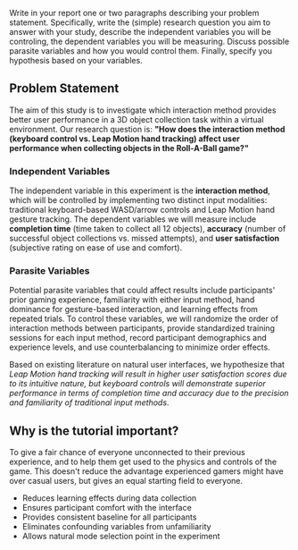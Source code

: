 Write in your report one or two paragraphs describing your problem statement. Specifically, write the (simple) research question you aim to answer with your study, describe the independent variables you will be controling, the dependent variables you will be measuring. Discuss possible parasite variables and how you would control them. Finally, specify you hypothesis based on your variables.

## Problem Statement

The aim of this study is to investigate which interaction method provides better user performance in a 3D object collection task within a virtual environment. Our research question is: **"How does the interaction method (keyboard control vs. Leap Motion hand tracking) affect user performance when collecting objects in the Roll-A-Ball game?"**

### Independent Variables

The independent variable in this experiment is the **interaction method**, which will be controlled by implementing two distinct input modalities: traditional keyboard-based WASD/arrow controls and Leap Motion hand gesture tracking. The dependent variables we will measure include **completion time** (time taken to collect all 12 objects), **accuracy** (number of successful object collections vs. missed attempts), and **user satisfaction** (subjective rating on ease of use and comfort). 

### Parasite Variables

Potential parasite variables that could affect results include participants' prior gaming experience, familiarity with either input method, hand dominance for gesture-based interaction, and learning effects from repeated trials. To control these variables, we will randomize the order of interaction methods between participants, provide standardized training sessions for each input method, record participant demographics and experience levels, and use counterbalancing to minimize order effects.

Based on existing literature on natural user interfaces, we hypothesize that *Leap Motion hand tracking will result in higher user satisfaction scores due to its intuitive nature, but keyboard controls will demonstrate superior performance in terms of completion time and accuracy due to the precision and familiarity of traditional input methods*. 


## Why is the tutorial important?
To give a fair chance of everyone unconnected to their previous experience, and to help them get used to the physics and controls of the game. This doesn't reduce the advantage experienced gamers might have over casual users, but gives an equal starting field to everyone.

- Reduces learning effects during data collection
- Ensures participant comfort with the interface
- Provides consistent baseline for all participants
- Eliminates confounding variables from unfamiliarity
- Allows natural mode selection point in the experiment